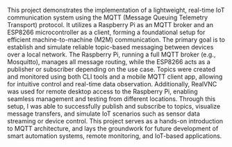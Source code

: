 This project demonstrates the implementation of a lightweight, real-time IoT communication
system using the MQTT (Message Queuing Telemetry Transport) protocol. It utilizes a Raspberry
Pi as an MQTT broker and an ESP8266 microcontroller as a client, forming a foundational setup
for efficient machine-to-machine (M2M) communication. The primary goal is to establish and
simulate reliable topic-based messaging between devices over a local network.
The Raspberry Pi, running a full MQTT broker (e.g., Mosquitto), manages all message routing,
while the ESP8266 acts as a publisher or subscriber depending on the use case. Topics were
created and monitored using both CLI tools and a mobile MQTT client app, allowing for intuitive
control and real-time data observation. Additionally, RealVNC was used for remote desktop
access to the Raspberry Pi, enabling seamless management and testing from different locations.
Through this setup, I was able to successfully publish and subscribe to topics, visualize message
transfers, and simulate IoT scenarios such as sensor data streaming or device control. This
project serves as a hands-on introduction to MQTT architecture, and lays the groundwork for
future development of smart automation systems, remote monitoring, and IoT-based
applications.
